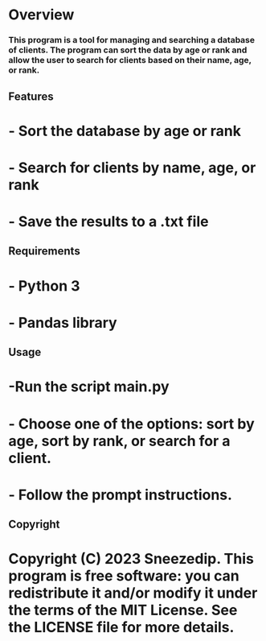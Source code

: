 # Overview
### This program is a tool for managing and searching a database of clients. The program can sort the data by age or rank and allow the user to search for clients based on their name, age, or rank.

## Features
# - Sort the database by age or rank
# - Search for clients by name, age, or rank
# - Save the results to a .txt file

## Requirements
# - Python 3
# - Pandas library

## Usage
# -Run the script main.py
# - Choose one of the options: sort by age, sort by rank, or search for a client.
# - Follow the prompt instructions.

## Copyright

# Copyright (C) 2023 Sneezedip. This program is free software: you can redistribute it and/or modify it under the terms of the MIT License. See the LICENSE file for more details.
